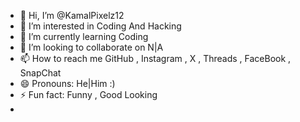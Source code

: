 - 👋 Hi, I’m @KamalPixelz12
- 👀 I’m interested in Coding And Hacking
- 🌱 I’m currently learning Coding 
- 💞️ I’m looking to collaborate on N|A
- 📫 How to reach me GitHub , Instagram , X , Threads , FaceBook , SnapChat
- 😄 Pronouns: He|Him :)
- ⚡ Fun fact: Funny , Good Looking
- 

<!---
KamalPixelz12/KamalPixelz12 is a ✨ special ✨ repository because its `README.md` (this file) appears on your GitHub profile.
You can click the Preview link to take a look at your changes.
--->
